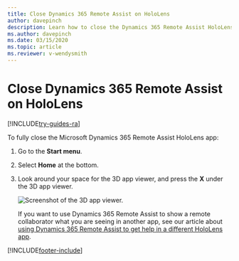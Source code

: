 ```yaml
---
title: Close Dynamics 365 Remote Assist on HoloLens
author: davepinch
description: Learn how to close the Dynamics 365 Remote Assist HoloLens app
ms.author: davepinch
ms.date: 03/15/2020
ms.topic: article
ms.reviewer: v-wendysmith
---
```


# Close Dynamics 365 Remote Assist on HoloLens

[!INCLUDE[try-guides-ra](../includes/try-guides-ra.md)]

To fully close the Microsoft Dynamics 365 Remote Assist HoloLens app: 

1. Go to the **Start menu**.

2. Select **Home** at the bottom.

3. Look around your space for the 3D app viewer, and press the **X** under the 3D app viewer.

    ![Screenshot of the 3D app viewer.](media/HL2-02.02-live-cube.png)

    If you want to use Dynamics 365 Remote Assist to show a remote collaborator what you are seeing in another app, see our article about [using Dynamics 365 Remote Assist to get help in a different HoloLens app](get-help-holoLens-app-hololens.md).


[!INCLUDE[footer-include](../includes/footer-banner.md)]
